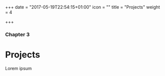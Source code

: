 +++
date = "2017-05-19T22:54:15+01:00"
icon = "<i class='fa fa-book' aria-hidden='true'></i>"
title = "Projects"
weight = 4

+++

### Chapter 3

# Projects

Lorem ipsum
